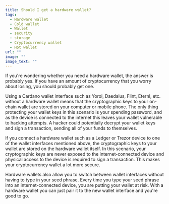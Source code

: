 ```yaml
---
title: Should I get a hardware wallet?
tags:
  - Hardware wallet
  - Cold wallet
  - Wallet
  - security
  - storage
  - Cryptocurrency wallet
  - Hot wallet
url: ""
image: ""
image_text: ""
---
```


If you're wondering whether you need a hardware wallet, the answer is probably yes. If you have an amount of cryptocurrency that you worry about losing, you should probably get one.  
  
Using a Cardano wallet interface such as Yoroi, Daedalus, Flint, Eternl, etc. without a hardware wallet means that the cryptographic keys to your on-chain wallet are stored on your computer or mobile phone. The only thing protecting your wallet keys in this scenario is your spending password, and as the device is connected to the internet this leaves your wallet vulnerable to hacking attempts. A hacker could potentially decrypt your wallet keys and sign a transaction, sending all of your funds to themselves.

If you connect a hardware wallet such as a Ledger or Trezor device to one of the wallet interfaces mentioned above, the cryptographic keys to your wallet are stored on the hardware wallet itself. In this scenario, your cryptographic keys are never exposed to the internet-connected device and physical access to the device is required to sign a transaction. This makes your cryptocurrency wallet a lot more secure.  
  
Hardware wallets also allow you to switch between wallet interfaces without having to type in your seed phrase. Every time you type your seed phrase into an internet-connected device, you are putting your wallet at risk. With a hardware wallet you can just pair it to the new wallet interface and you're good to go.
